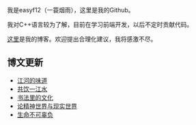 我是easyf12（一蓑烟雨），这里是我的Github。

我对C++语言较为了解，目前在学习前端开发，以后不定时贡献代码。

[这里](https://easyf12.top)是我的博客。欢迎提出合理化建议，我将感激不尽。

## 博文更新
<!-- BLOG-POST-LIST:START -->
- [江河的味道](https://easyf12.top/posts/6e624021/)
- [共饮一江水](https://easyf12.top/posts/10df27e6/)
- [书法里的文化](https://easyf12.top/posts/887adf7c/)
- [论精神世界与现实世界](https://easyf12.top/posts/24783447/)
- [生命不可辜负](https://easyf12.top/posts/91587bdd/)
<!-- BLOG-POST-LIST:END -->
